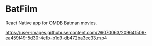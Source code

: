 # BatFilm
React Native app for OMDB Batman movies.


https://user-images.githubusercontent.com/26070063/209641506-ea459f49-5d30-4efb-b1d9-db472ba3ec33.mp4

